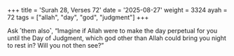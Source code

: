 +++
title = 'Surah 28, Verses 72'
date = '2025-08-27'
weight = 3324
ayah = 72
tags = ["allah", "day", "god", "judgment"]
+++

Ask ˹them also˺, “Imagine if Allah were to make the day perpetual for you until the Day of Judgment, which god other than Allah could bring you night to rest in? Will you not then see?”